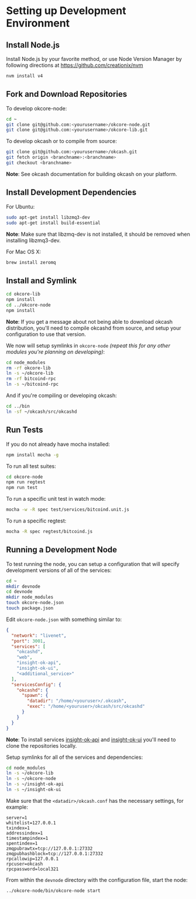 # Setting up Development Environment

## Install Node.js

Install Node.js by your favorite method, or use Node Version Manager by following directions at https://github.com/creationix/nvm

```bash
nvm install v4
```

## Fork and Download Repositories

To develop okcore-node:

```bash
cd ~
git clone git@github.com:<yourusername>/okcore-node.git
git clone git@github.com:<yourusername>/okcore-lib.git
```

To develop okcash or to compile from source:

```bash
git clone git@github.com:<yourusername>/okcash.git
git fetch origin <branchname>:<branchname>
git checkout <branchname>
```
**Note**: See okcash documentation for building okcash on your platform.


## Install Development Dependencies

For Ubuntu:
```bash
sudo apt-get install libzmq3-dev
sudo apt-get install build-essential
```
**Note**: Make sure that libzmq-dev is not installed, it should be removed when installing libzmq3-dev.


For Mac OS X:
```bash
brew install zeromq
```

## Install and Symlink

```bash
cd okcore-lib
npm install
cd ../okcore-node
npm install
```
**Note**: If you get a message about not being able to download okcash distribution, you'll need to compile okcashd from source, and setup your configuration to use that version.


We now will setup symlinks in `okcore-node` *(repeat this for any other modules you're planning on developing)*:
```bash
cd node_modules
rm -rf okcore-lib
ln -s ~/okcore-lib
rm -rf bitcoind-rpc
ln -s ~/bitcoind-rpc
```

And if you're compiling or developing okcash:
```bash
cd ../bin
ln -sf ~/okcash/src/okcashd
```

## Run Tests

If you do not already have mocha installed:
```bash
npm install mocha -g
```

To run all test suites:
```bash
cd okcore-node
npm run regtest
npm run test
```

To run a specific unit test in watch mode:
```bash
mocha -w -R spec test/services/bitcoind.unit.js
```

To run a specific regtest:
```bash
mocha -R spec regtest/bitcoind.js
```

## Running a Development Node

To test running the node, you can setup a configuration that will specify development versions of all of the services:

```bash
cd ~
mkdir devnode
cd devnode
mkdir node_modules
touch okcore-node.json
touch package.json
```

Edit `okcore-node.json` with something similar to:
```json
{
  "network": "livenet",
  "port": 3001,
  "services": [
    "okcashd",
    "web",
    "insight-ok-api",
    "insight-ok-ui",
    "<additional_service>"
  ],
  "servicesConfig": {
    "okcashd": {
      "spawn": {
        "datadir": "/home/<youruser>/.okcash",
        "exec": "/home/<youruser>/okcash/src/okcashd"
      }
    }
  }
}
```

**Note**: To install services [insight-ok-api](https://github.com/okcashpro/insight-ok-api) and [insight-ok-ui](https://github.com/okcashpro/insight-ok-ui) you'll need to clone the repositories locally.

Setup symlinks for all of the services and dependencies:

```bash
cd node_modules
ln -s ~/okcore-lib
ln -s ~/okcore-node
ln -s ~/insight-ok-api
ln -s ~/insight-ok-ui
```

Make sure that the `<datadir>/okcash.conf` has the necessary settings, for example:
```
server=1
whitelist=127.0.0.1
txindex=1
addressindex=1
timestampindex=1
spentindex=1
zmqpubrawtx=tcp://127.0.0.1:27332
zmqpubhashblock=tcp://127.0.0.1:27332
rpcallowip=127.0.0.1
rpcuser=okcash
rpcpassword=local321
```

From within the `devnode` directory with the configuration file, start the node:
```bash
../okcore-node/bin/okcore-node start
```